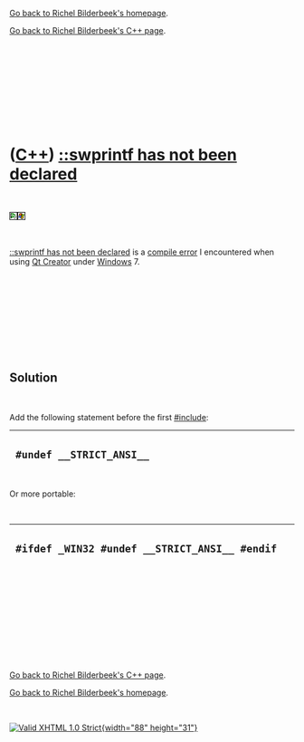 [Go back to Richel Bilderbeek's homepage](index.htm).

[Go back to Richel Bilderbeek's C++ page](Cpp.htm).

 

 

 

 

 

([C++](Cpp.htm)) [::swprintf has not been declared](CppCompileErrorSwprintfHasNotBeenDeclared.htm)
==================================================================================================

 

![Qt Creator](PicQtCreator.png)![Windows](PicWindows.png)

 

[::swprintf has not been
declared](CppCompileErrorSwprintfHasNotBeenDeclared.htm) is a [compile
error](CppCompileError.htm) I encountered when using [Qt
Creator](CppQtCreator.htm) under [Windows](CppWindows.htm) 7.

 

 

 

 

 

Solution
--------

 

Add the following statement before the first
[\#include](CppInclude.htm):

  ---------------------------
  ` #undef __STRICT_ANSI__`
  ---------------------------

 

Or more portable:

 

  ------------------------------------------------
  ` #ifdef _WIN32 #undef __STRICT_ANSI__ #endif`
  ------------------------------------------------

 

 

 

 

 

 

[Go back to Richel Bilderbeek's C++ page](Cpp.htm).

[Go back to Richel Bilderbeek's homepage](index.htm).

 

[![Valid XHTML 1.0 Strict](valid-xhtml10.png){width="88"
height="31"}](http://validator.w3.org/check?uri=referer)
